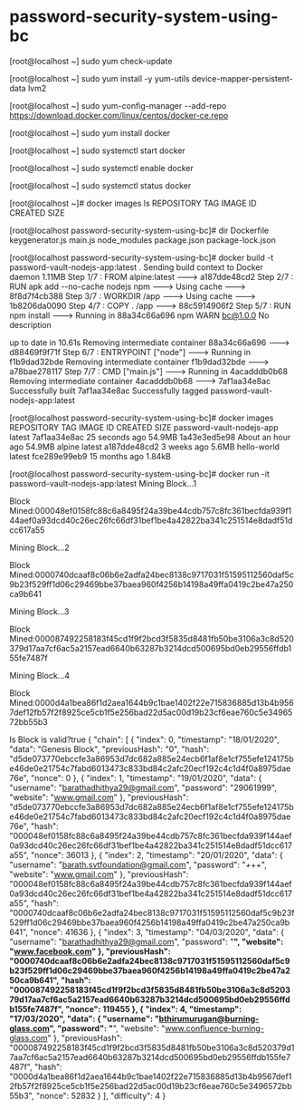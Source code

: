 # password-security-system-using-bc

[root@localhost ~] sudo yum check-update

[root@localhost ~] sudo yum install -y yum-utils device-mapper-persistent-data lvm2

[root@localhost ~] sudo yum-config-manager --add-repo https://download.docker.com/linux/centos/docker-ce.repo

[root@localhost ~] sudo yum install docker

[root@localhost ~] sudo systemctl start docker

[root@localhost ~] sudo systemctl enable docker

[root@localhost ~] sudo systemctl status docker

[root@localhost ~]# docker images ls
REPOSITORY          TAG                 IMAGE ID            CREATED             SIZE

[root@localhost password-security-system-using-bc]# dir
Dockerfile  keygenerator.js  main.js  node_modules  package.json  package-lock.json

[root@localhost password-security-system-using-bc]# docker build -t password-vault-nodejs-app:latest .
Sending build context to Docker daemon   1.11MB
Step 1/7 : FROM alpine:latest
 ---> a187dde48cd2
Step 2/7 : RUN apk add --no-cache nodejs npm
 ---> Using cache
 ---> 8f8d7f4cb388
Step 3/7 : WORKDIR /app
 ---> Using cache
 ---> 1b8206da0090
Step 4/7 : COPY . /app
 ---> 88c5914906f2
Step 5/7 : RUN npm install
 ---> Running in 88a34c66a696
npm WARN bc@1.0.0 No description

up to date in 10.61s
Removing intermediate container 88a34c66a696
 ---> d88469f9f71f
Step 6/7 : ENTRYPOINT ["node"]
 ---> Running in f1b9dad32bde
Removing intermediate container f1b9dad32bde
 ---> a78bae278117
Step 7/7 : CMD ["main.js"]
 ---> Running in 4acadddb0b68
Removing intermediate container 4acadddb0b68
 ---> 7af1aa34e8ac
Successfully built 7af1aa34e8ac
Successfully tagged password-vault-nodejs-app:latest

[root@localhost password-security-system-using-bc]# docker images
REPOSITORY                  TAG                 IMAGE ID            CREATED             SIZE
password-vault-nodejs-app   latest              7af1aa34e8ac        25 seconds ago      54.9MB
<none>                      <none>              1a43e3ed5e98        About an hour ago   54.9MB
alpine                      latest              a187dde48cd2        3 weeks ago         5.6MB
hello-world                 latest              fce289e99eb9        15 months ago       1.84kB

[root@localhost password-security-system-using-bc]# docker run -it password-vault-nodejs-app:latest
Mining Block...1

Block Mined:000048ef0158fc88c6a8495f24a39be44cdb757c8fc361becfda939f144aef0a93dcd40c26ec26fc66df31bef1be4a42822ba341c251514e8dadf51dcc617a55

Mining Block...2

Block Mined:0000740dcaaf8c06b6e2adfa24bec8138c9717031f51595112560daf5c9b23f529ff1d06c29469bbe37baea960f4256b14198a49ffa0419c2be47a250ca9b641

Mining Block...3

Block Mined:000087492258183f45cd1f9f2bcd3f5835d8481fb50be3106a3c8d520379d17aa7cf6ac5a2157ead6640b63287b3214dcd500695bd0eb29556ffdb155fe7487f

Mining Block...4

Block Mined:0000d4a1bea86f1d2aea1644b9c1bae1402f22e715836885d13b4b9567def12fb57f2f8925ce5cb1f5e256bad22d5ac00d19b23cf6eae760c5e3496572bb55b3

Is Block is valid?true
{
    "chain": [
        {
            "index": 0,
            "timestamp": "18/01/2020",
            "data": "Genesis Block",
            "previousHash": "0",
            "hash": "d5de073770ebccfe3a86953d7dc682a885e24ecb6f1af8e1cf755efe124175be46de0e21754c7fabd6013473c833bd84c2afc20ecf192c4c1d4f0a8975dae76e",
            "nonce": 0
        },
        {
            "index": 1,
            "timestamp": "19/01/2020",
            "data": {
                "username": "barathadhithya29@gmail.com",
                "password": "29061999",
                "website": "www.gmail.com"
            },
            "previousHash": "d5de073770ebccfe3a86953d7dc682a885e24ecb6f1af8e1cf755efe124175be46de0e21754c7fabd6013473c833bd84c2afc20ecf192c4c1d4f0a8975dae76e",
            "hash": "000048ef0158fc88c6a8495f24a39be44cdb757c8fc361becfda939f144aef0a93dcd40c26ec26fc66df31bef1be4a42822ba341c251514e8dadf51dcc617a55",
            "nonce": 36013
        },
        {
            "index": 2,
            "timestamp": "20/01/2020",
            "data": {
                "username": "barath.svtfoundation@gmail.com",
                "password": "*+*+*+*",
                "website": "www.gmail.com"
            },
            "previousHash": "000048ef0158fc88c6a8495f24a39be44cdb757c8fc361becfda939f144aef0a93dcd40c26ec26fc66df31bef1be4a42822ba341c251514e8dadf51dcc617a55",
            "hash": "0000740dcaaf8c06b6e2adfa24bec8138c9717031f51595112560daf5c9b23f529ff1d06c29469bbe37baea960f4256b14198a49ffa0419c2be47a250ca9b641",
            "nonce": 41636
        },
        {
            "index": 3,
            "timestamp": "04/03/2020",
            "data": {
                "username": "barathadhithya29@gmail.com",
                "password": "******",
                "website": "www.facebook.com"
            },
            "previousHash": "0000740dcaaf8c06b6e2adfa24bec8138c9717031f51595112560daf5c9b23f529ff1d06c29469bbe37baea960f4256b14198a49ffa0419c2be47a250ca9b641",
            "hash": "000087492258183f45cd1f9f2bcd3f5835d8481fb50be3106a3c8d520379d17aa7cf6ac5a2157ead6640b63287b3214dcd500695bd0eb29556ffdb155fe7487f",
            "nonce": 119455
        },
        {
            "index": 4,
            "timestamp": "17/03/2020",
            "data": {
                "username": "bthirumurugan@burning-glass.com",
                "password": "******",
                "website": "www.confluence-burning-glass.com"
            },
            "previousHash": "000087492258183f45cd1f9f2bcd3f5835d8481fb50be3106a3c8d520379d17aa7cf6ac5a2157ead6640b63287b3214dcd500695bd0eb29556ffdb155fe7487f",
            "hash": "0000d4a1bea86f1d2aea1644b9c1bae1402f22e715836885d13b4b9567def12fb57f2f8925ce5cb1f5e256bad22d5ac00d19b23cf6eae760c5e3496572bb55b3",
            "nonce": 52832
        }
    ],
    "difficulty": 4
}
